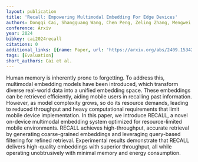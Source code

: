 ```yaml
---
layout: publication
title: 'Recall: Empowering Multimodal Embedding For Edge Devices'
authors: Dongqi Cai, Shangguang Wang, Chen Peng, Zeling Zhang, Mengwei Xu
conference: Arxiv
year: 2024
bibkey: cai2024recall
citations: 0
additional_links: [{name: Paper, url: 'https://arxiv.org/abs/2409.15342'}]
tags: [Evaluation]
short_authors: Cai et al.
---
```

Human memory is inherently prone to forgetting. To address this, multimodal
embedding models have been introduced, which transform diverse real-world data
into a unified embedding space. These embeddings can be retrieved efficiently,
aiding mobile users in recalling past information. However, as model complexity
grows, so do its resource demands, leading to reduced throughput and heavy
computational requirements that limit mobile device implementation. In this
paper, we introduce RECALL, a novel on-device multimodal embedding system
optimized for resource-limited mobile environments. RECALL achieves
high-throughput, accurate retrieval by generating coarse-grained embeddings and
leveraging query-based filtering for refined retrieval. Experimental results
demonstrate that RECALL delivers high-quality embeddings with superior
throughput, all while operating unobtrusively with minimal memory and energy
consumption.